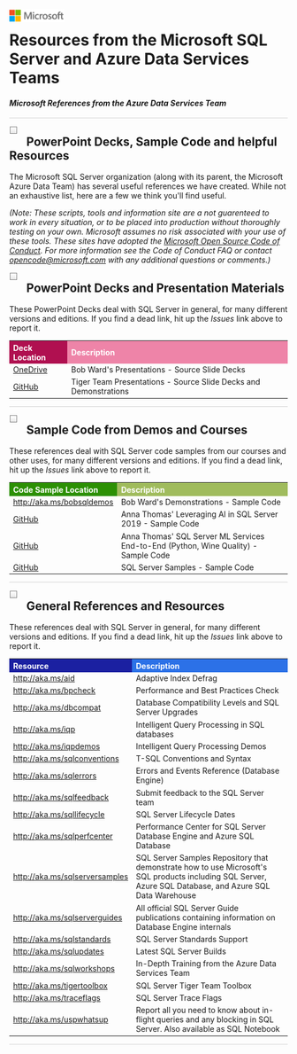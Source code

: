 <img style="float: left; margin: 0px 15px 15px 0px;" src="../graphics/solutions-microsoft-logo-small.png">

# Resources from the Microsoft SQL Server and Azure Data Services Teams

#### <i>Microsoft References from the Azure Data Services Team</i>

<p style="border-bottom: 1px solid lightgrey;"></p>

<img style="float: left; margin: 0px 15px 15px 0px;" src="../graphics/checkbox.png"> <h2>PowerPoint Decks, Sample Code and helpful Resources</h2>

The Microsoft SQL Server organization (along with its parent, the Microsoft Azure Data Team) has several useful references we have created. While not an exhaustive list, here are a few we think you'll find useful. 

*(Note: These scripts, tools and information site are a not guarenteed to work in every situation, or to be placed into production without thoroughly testing on your own. Microsoft assumes no risk associated with your use of these tools. These sites have adopted the <a href="https://opensource.microsoft.com/codeofconduct/" target="_blank">Microsoft Open Source Code of Conduct</a>. For more information see the Code of Conduct FAQ or contact opencode@microsoft.com with any additional questions or comments.)*


<img style="float: left; margin: 0px 15px 15px 0px;" src="../graphics/checkbox.png"> <h2><a name="decks">PowerPoint Decks and Presentation Materials</a></h2>

These PowerPoint Decks deal with SQL Server in general, for many different versions and editions. If you find a dead link, hit up the <i>Issues</i> link above to report it.

 <table style="tr:nth-child(even) {background-color: #f2f2f2;}; text-align: left; display: table; border-collapse: collapse; border-spacing: 2px; border-color: gray;">
  <tr><th style="background-color: #b01050; color: white;"> Deck Location  </th> <th style="background-color: #ee84a8 ; color: white;"> Description</th></tr>

  <tr><td><a href="https://onedrive.live.com/?authkey=%21ABg4T%5Fv1nZbdDbE&id=233BB03122CBD248%2120503&cid=233BB03122CBD248" target="blank">OneDrive</a></td><td>Bob Ward's Presentations - Source Slide Decks</td></tr>
  <tr><td><a href="https://github.com/Microsoft/tigertoolbox/tree/master/Sessions" target="blank">GitHub</a></td><td>Tiger Team Presentations - Source Slide Decks and Demonstrations</td></tr>

</table>

<p style="border-bottom: 1px solid lightgrey;"></p>

<img style="float: left; margin: 0px 15px 15px 0px;" src="../graphics/checkbox.png"> <h2><a name="code">Sample Code from Demos and Courses</a></h2>

These references deal with SQL Server code samples from our courses and other uses, for many different versions and editions. If you find a dead link, hit up the <i>Issues</i> link above to report it.

 <table style="tr:nth-child(even) {background-color: #f2f2f2;}; text-align: left; display: table; border-collapse: collapse; border-spacing: 2px; border-color: gray;">
  <tr><th style="background-color: #2c9004; color: white;">Code Sample Location  </th> <th style="background-color: #a0bc5d ; color: white;"> Description</th></tr>

  <tr><td><a href="http://aka.ms/bobsqldemos" target="blank">http://aka.ms/bobsqldemos</a></td><td>Bob Ward's Demonstrations - Sample Code</td></tr>
  <tr><td><a href="https://github.com/amthomas46/SQL/tree/master/sql-cs/code" target="blank">GitHub</a></td><td>Anna Thomas' Leveraging AI in SQL Server 2019 - Sample Code</td></tr>
  <tr><td><a href="https://github.com/amthomas46/SQL/tree/master/sql-ml/code" target="blank">GitHub</a></td><td>Anna Thomas' SQL Server ML Services End-to-End (Python, Wine Quality) - Sample Code</td></tr>
  <tr><td><a href="https://github.com/Microsoft/sql-server-samples" target="blank">GitHub</a></td><td>SQL Server Samples - Sample Code</td></tr>

</table>

<p style="border-bottom: 1px solid lightgrey;"></p>

<img style="float: left; margin: 0px 15px 15px 0px;" src="../graphics/checkbox.png"> <h2><a name="links">General References and Resources</a></h2>

These references deal with SQL Server in general, for many different versions and editions. If you find a dead link, hit up the <i>Issues</i> link above to report it.

 <table style="tr:nth-child(even) {background-color: #f2f2f2;}; text-align: left; display: table; border-collapse: collapse; border-spacing: 2px; border-color: gray;">
  <tr><th style="background-color: #1b20a1; color: white;">Resource  </th> <th style="background-color: #2c71e7; color: white;">Description</th></tr>

  <tr><td><a href="http://aka.ms/AID" target="blank">http://aka.ms/aid</a></td><td>Adaptive Index Defrag</td></tr>
  <tr><td><a href="http://aka.ms/BPCheck" target="blank">http://aka.ms/bpcheck</a></td><td>Performance and Best Practices Check</td></tr>
  <tr><td><a href="http://aka.ms/DBCompat" target="blank">http://aka.ms/dbcompat</a></td><td>Database Compatibility Levels and SQL Server Upgrades</td></tr>
  <tr><td><a href="http://aka.ms/IQP" target="blank">http://aka.ms/iqp</a></td><td>Intelligent Query Processing in SQL databases</td></tr>
  <tr><td><a href="http://aka.ms/IQPDemos" target="blank">http://aka.ms/iqpdemos</a></td><td>Intelligent Query Processing Demos</td></tr>
  <tr><td><a href="http://aka.ms/SQLConventions" target="blank">http://aka.ms/sqlconventions</a></td><td>T-SQL Conventions and Syntax</i></td></tr>
  <tr><td><a href="http://aka.ms/SQLErrors" target="blank">http://aka.ms/sqlerrors</a></td><td>Errors and Events Reference (Database Engine)</td></tr>
  <tr><td><a href="http://aka.ms/SQLFeedback" target="blank">http://aka.ms/sqlfeedback</a></td><td>Submit feedback to the SQL Server team</td></tr>
  <tr><td><a href="http://aka.ms/SQLLifecycle" target="blank">http://aka.ms/sqllifecycle</a></td><td>SQL Server Lifecycle Dates</td></tr>
  <tr><td><a href="http://aka.ms/SQLPerfCenter" target="blank">http://aka.ms/sqlperfcenter</a></td><td>Performance Center for SQL Server Database Engine and Azure SQL Database</td></tr>
  <tr><td><a href="http://aka.ms/SQLServerSamples" target="blank">http://aka.ms/sqlserversamples</a></td><td>SQL Server Samples Repository that demonstrate how to use Microsoft's SQL products including SQL Server, Azure SQL Database, and Azure SQL Data Warehouse</td></tr>
  <tr><td><a href="http://aka.ms/SQLServerGuides" target="blank">http://aka.ms/sqlserverguides</a></td><td>All official SQL Server Guide publications containing information on Database Engine internals</td></tr>
  <tr><td><a href="http://aka.ms/SQLStandards" target="blank">http://aka.ms/sqlstandards</a></td><td>SQL Server Standards Support</td></tr>
  <tr><td><a href="http://aka.ms/SQLUpdates" target="blank">http://aka.ms/sqlupdates</a></td><td>Latest SQL Server Builds</td></tr>
  <tr><td><a href="http://aka.ms/SQLWorkshops" target="blank">http://aka.ms/sqlworkshops</a></td><td>In-Depth Training from the Azure Data Services Team</td></tr>
  <tr><td><a href="http://aka.ms/TigerToolbox" target="blank">http://aka.ms/tigertoolbox</a></td><td>SQL Server Tiger Team Toolbox</td></tr>
  <tr><td><a href="http://aka.ms/TraceFlags" target="blank">http://aka.ms/traceflags</a></td><td>SQL Server Trace Flags</td></tr>
  <tr><td><a href="http://aka.ms/uspWhatsUp" target="blank">http://aka.ms/uspwhatsup</a></td><td>Report all you need to know about in-flight queries and any blocking in SQL Server. Also available as SQL Notebook</td></tr>

</table>

<p style="border-bottom: 1px solid lightgrey;"></p>
